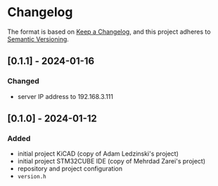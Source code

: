 # Changelog

The format is based on [Keep a Changelog](https://keepachangelog.com/en/1.0.0/),
and this project adheres to [Semantic Versioning](https://semver.org/spec/v2.0.0.html).

## [0.1.1] - 2024-01-16
### Changed
- server IP address to 192.168.3.111

## [0.1.0] - 2024-01-12
### Added
- initial project KiCAD (copy of Adam Ledzinski's project)
- initial project STM32CUBE IDE (copy of Mehrdad Zarei's project)
- repository and project configuration
- `version.h`
